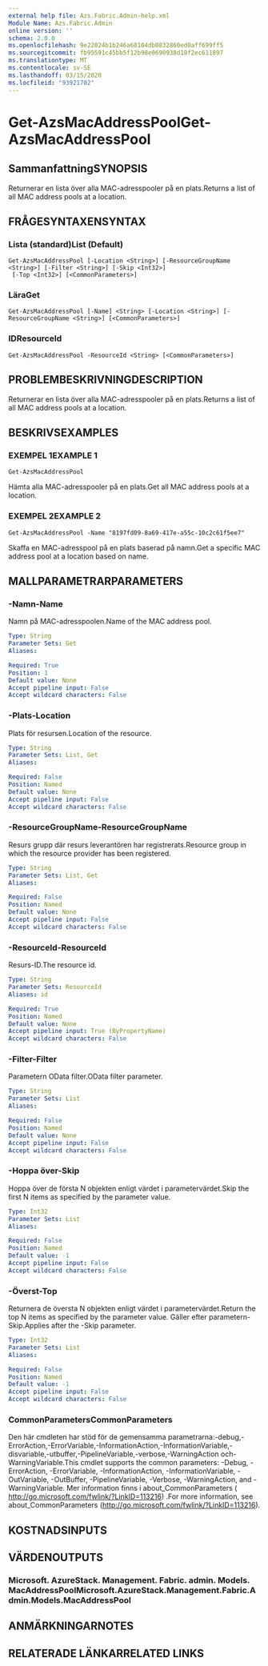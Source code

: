```yaml
---
external help file: Azs.Fabric.Admin-help.xml
Module Name: Azs.Fabric.Admin
online version: ''
schema: 2.0.0
ms.openlocfilehash: 9e22024b1b246a60104db0832860ed0aff699ff5
ms.sourcegitcommit: fb95591c45bb5f12b98e0690938d18f2ec611897
ms.translationtype: MT
ms.contentlocale: sv-SE
ms.lasthandoff: 03/15/2020
ms.locfileid: "93921702"
---
```

# <span data-ttu-id="e8858-101">Get-AzsMacAddressPool</span><span class="sxs-lookup"><span data-stu-id="e8858-101">Get-AzsMacAddressPool</span></span>

## <span data-ttu-id="e8858-102">Sammanfattning</span><span class="sxs-lookup"><span data-stu-id="e8858-102">SYNOPSIS</span></span>
<span data-ttu-id="e8858-103">Returnerar en lista över alla MAC-adresspooler på en plats.</span><span class="sxs-lookup"><span data-stu-id="e8858-103">Returns a list of all MAC address pools at a location.</span></span>

## <span data-ttu-id="e8858-104">FRÅGESYNTAXEN</span><span class="sxs-lookup"><span data-stu-id="e8858-104">SYNTAX</span></span>

### <span data-ttu-id="e8858-105">Lista (standard)</span><span class="sxs-lookup"><span data-stu-id="e8858-105">List (Default)</span></span>
```
Get-AzsMacAddressPool [-Location <String>] [-ResourceGroupName <String>] [-Filter <String>] [-Skip <Int32>]
 [-Top <Int32>] [<CommonParameters>]
```

### <span data-ttu-id="e8858-106">Lära</span><span class="sxs-lookup"><span data-stu-id="e8858-106">Get</span></span>
```
Get-AzsMacAddressPool [-Name] <String> [-Location <String>] [-ResourceGroupName <String>] [<CommonParameters>]
```

### <span data-ttu-id="e8858-107">ID</span><span class="sxs-lookup"><span data-stu-id="e8858-107">ResourceId</span></span>
```
Get-AzsMacAddressPool -ResourceId <String> [<CommonParameters>]
```

## <span data-ttu-id="e8858-108">PROBLEMBESKRIVNING</span><span class="sxs-lookup"><span data-stu-id="e8858-108">DESCRIPTION</span></span>
<span data-ttu-id="e8858-109">Returnerar en lista över alla MAC-adresspooler på en plats.</span><span class="sxs-lookup"><span data-stu-id="e8858-109">Returns a list of all MAC address pools at a location.</span></span>

## <span data-ttu-id="e8858-110">BESKRIVS</span><span class="sxs-lookup"><span data-stu-id="e8858-110">EXAMPLES</span></span>

### <span data-ttu-id="e8858-111">EXEMPEL 1</span><span class="sxs-lookup"><span data-stu-id="e8858-111">EXAMPLE 1</span></span>
```
Get-AzsMacAddressPool
```

<span data-ttu-id="e8858-112">Hämta alla MAC-adresspooler på en plats.</span><span class="sxs-lookup"><span data-stu-id="e8858-112">Get all MAC address pools at a location.</span></span>

### <span data-ttu-id="e8858-113">EXEMPEL 2</span><span class="sxs-lookup"><span data-stu-id="e8858-113">EXAMPLE 2</span></span>
```
Get-AzsMacAddressPool -Name "8197fd09-8a69-417e-a55c-10c2c61f5ee7"
```

<span data-ttu-id="e8858-114">Skaffa en MAC-adresspool på en plats baserad på namn.</span><span class="sxs-lookup"><span data-stu-id="e8858-114">Get a specific MAC address pool at a location based on name.</span></span>

## <span data-ttu-id="e8858-115">MALLPARAMETRAR</span><span class="sxs-lookup"><span data-stu-id="e8858-115">PARAMETERS</span></span>

### <span data-ttu-id="e8858-116">-Namn</span><span class="sxs-lookup"><span data-stu-id="e8858-116">-Name</span></span>
<span data-ttu-id="e8858-117">Namn på MAC-adresspoolen.</span><span class="sxs-lookup"><span data-stu-id="e8858-117">Name of the MAC address pool.</span></span>

```yaml
Type: String
Parameter Sets: Get
Aliases:

Required: True
Position: 1
Default value: None
Accept pipeline input: False
Accept wildcard characters: False
```

### <span data-ttu-id="e8858-118">-Plats</span><span class="sxs-lookup"><span data-stu-id="e8858-118">-Location</span></span>
<span data-ttu-id="e8858-119">Plats för resursen.</span><span class="sxs-lookup"><span data-stu-id="e8858-119">Location of the resource.</span></span>

```yaml
Type: String
Parameter Sets: List, Get
Aliases:

Required: False
Position: Named
Default value: None
Accept pipeline input: False
Accept wildcard characters: False
```

### <span data-ttu-id="e8858-120">-ResourceGroupName</span><span class="sxs-lookup"><span data-stu-id="e8858-120">-ResourceGroupName</span></span>
<span data-ttu-id="e8858-121">Resurs grupp där resurs leverantören har registrerats.</span><span class="sxs-lookup"><span data-stu-id="e8858-121">Resource group in which the resource provider has been registered.</span></span>

```yaml
Type: String
Parameter Sets: List, Get
Aliases:

Required: False
Position: Named
Default value: None
Accept pipeline input: False
Accept wildcard characters: False
```

### <span data-ttu-id="e8858-122">-ResourceId</span><span class="sxs-lookup"><span data-stu-id="e8858-122">-ResourceId</span></span>
<span data-ttu-id="e8858-123">Resurs-ID.</span><span class="sxs-lookup"><span data-stu-id="e8858-123">The resource id.</span></span>

```yaml
Type: String
Parameter Sets: ResourceId
Aliases: id

Required: True
Position: Named
Default value: None
Accept pipeline input: True (ByPropertyName)
Accept wildcard characters: False
```

### <span data-ttu-id="e8858-124">-Filter</span><span class="sxs-lookup"><span data-stu-id="e8858-124">-Filter</span></span>
<span data-ttu-id="e8858-125">Parametern OData filter.</span><span class="sxs-lookup"><span data-stu-id="e8858-125">OData filter parameter.</span></span>

```yaml
Type: String
Parameter Sets: List
Aliases:

Required: False
Position: Named
Default value: None
Accept pipeline input: False
Accept wildcard characters: False
```

### <span data-ttu-id="e8858-126">-Hoppa över</span><span class="sxs-lookup"><span data-stu-id="e8858-126">-Skip</span></span>
<span data-ttu-id="e8858-127">Hoppa över de första N objekten enligt värdet i parametervärdet.</span><span class="sxs-lookup"><span data-stu-id="e8858-127">Skip the first N items as specified by the parameter value.</span></span>

```yaml
Type: Int32
Parameter Sets: List
Aliases:

Required: False
Position: Named
Default value: -1
Accept pipeline input: False
Accept wildcard characters: False
```

### <span data-ttu-id="e8858-128">-Överst</span><span class="sxs-lookup"><span data-stu-id="e8858-128">-Top</span></span>
<span data-ttu-id="e8858-129">Returnera de översta N objekten enligt värdet i parametervärdet.</span><span class="sxs-lookup"><span data-stu-id="e8858-129">Return the top N items as specified by the parameter value.</span></span>
<span data-ttu-id="e8858-130">Gäller efter parametern-Skip.</span><span class="sxs-lookup"><span data-stu-id="e8858-130">Applies after the -Skip parameter.</span></span>

```yaml
Type: Int32
Parameter Sets: List
Aliases:

Required: False
Position: Named
Default value: -1
Accept pipeline input: False
Accept wildcard characters: False
```

### <span data-ttu-id="e8858-131">CommonParameters</span><span class="sxs-lookup"><span data-stu-id="e8858-131">CommonParameters</span></span>
<span data-ttu-id="e8858-132">Den här cmdleten har stöd för de gemensamma parametrarna:-debug,-ErrorAction,-ErrorVariable,-InformationAction,-InformationVariable,-disvariable,-utbuffer,-PipelineVariable,-verbose,-WarningAction och-WarningVariable.</span><span class="sxs-lookup"><span data-stu-id="e8858-132">This cmdlet supports the common parameters: -Debug, -ErrorAction, -ErrorVariable, -InformationAction, -InformationVariable, -OutVariable, -OutBuffer, -PipelineVariable, -Verbose, -WarningAction, and -WarningVariable.</span></span> <span data-ttu-id="e8858-133">Mer information finns i about_CommonParameters ( http://go.microsoft.com/fwlink/?LinkID=113216) .</span><span class="sxs-lookup"><span data-stu-id="e8858-133">For more information, see about_CommonParameters (http://go.microsoft.com/fwlink/?LinkID=113216).</span></span>

## <span data-ttu-id="e8858-134">KOSTNADS</span><span class="sxs-lookup"><span data-stu-id="e8858-134">INPUTS</span></span>

## <span data-ttu-id="e8858-135">VÄRDEN</span><span class="sxs-lookup"><span data-stu-id="e8858-135">OUTPUTS</span></span>

### <span data-ttu-id="e8858-136">Microsoft. AzureStack. Management. Fabric. admin. Models. MacAddressPool</span><span class="sxs-lookup"><span data-stu-id="e8858-136">Microsoft.AzureStack.Management.Fabric.Admin.Models.MacAddressPool</span></span>

## <span data-ttu-id="e8858-137">ANMÄRKNINGAR</span><span class="sxs-lookup"><span data-stu-id="e8858-137">NOTES</span></span>

## <span data-ttu-id="e8858-138">RELATERADE LÄNKAR</span><span class="sxs-lookup"><span data-stu-id="e8858-138">RELATED LINKS</span></span>
